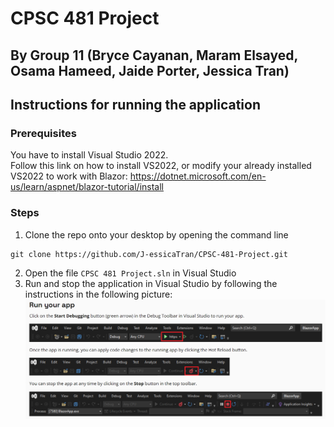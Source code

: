 # CPSC 481 Project
## By Group 11 (Bryce Cayanan, Maram Elsayed, Osama Hameed, Jaide Porter, Jessica Tran)

## Instructions for running the application

### Prerequisites
You have to install Visual Studio 2022.\
Follow this link on how to install VS2022, or modify your already installed VS2022 to work with Blazor: https://dotnet.microsoft.com/en-us/learn/aspnet/blazor-tutorial/install


### Steps
1. Clone the repo onto your desktop by opening the command line
```
git clone https://github.com/J-essicaTran/CPSC-481-Project.git
```

2. Open the file ```CPSC 481 Project.sln``` in Visual Studio
3. Run and stop the application in Visual Studio by following the instructions in the following picture: ![](image.png)
